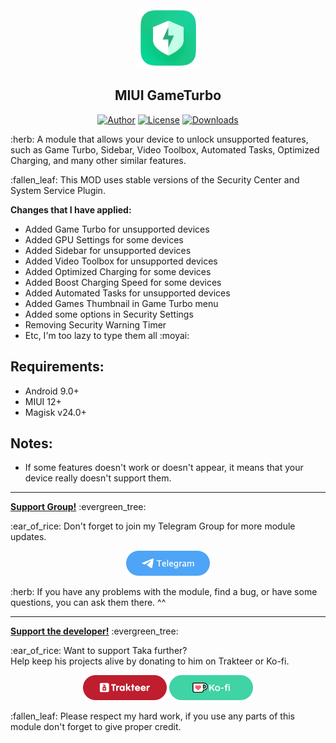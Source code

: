 <div align="center">
    <a href="#" title="Logo"><img src="assets/logo/logo.png" alt="Logo" height="95"></a>
    <h2>MIUI GameTurbo</h2>
    <a href="https://github.com/takeru-kageyuki"><img src="https://img.shields.io/static/v1?label=author&message=Taka&color=brightgreen" alt="Author"></a>
    <a href="https://github.com/takeru-kageyuki/miui_gameturbo/blob/main/LICENSE"><img src="https://img.shields.io/github/license/takeru-kageyuki/miui_gameturbo?color=brightgreen" alt="License"></a>
    <a href="https://github.com/takeru-kageyuki/miui_gameturbo/releases"><img src="https://img.shields.io/github/downloads/takeru-kageyuki/miui_gameturbo/total?color=brightgreen" alt="Downloads"></a>
</div>
<p>:herb: A module that allows your device to unlock unsupported features, such as Game Turbo, Sidebar, Video Toolbox, Automated Tasks, Optimized Charging, and many other similar features.</p>
<p>:fallen_leaf: This MOD uses stable versions of the Security Center and System Service Plugin.</p>
<p><strong>Changes that I have applied:</strong></p>
<ul>
    <li>Added Game Turbo for unsupported devices</li>
    <li>Added GPU Settings for some devices</li>
    <li>Added Sidebar for unsupported devices</li>
    <li>Added Video Toolbox for unsupported devices</li>
    <li>Added Optimized Charging for some devices</li>
    <li>Added Boost Charging Speed for some devices</li>
    <li>Added Automated Tasks for unsupported devices</li>
    <li>Added Games Thumbnail in Game Turbo menu</li>
    <li>Added some options in Security Settings</li>
    <li>Removing Security Warning Timer</li>
    <li>Etc, I'm too lazy to type them all :moyai:</li>
</ul>
<h2>Requirements:</h2>
<ul>
    <li>Android 9.0+</li>
    <li>MIUI 12+</li>
    <li>Magisk v24.0+</li>
</ul>
<h2>Notes:</h2>
<ul>
    <li>If some features doesn't work or doesn't appear, it means that your device really doesn't support them.</li>
</ul>
<hr>
<p><strong><ins>Support Group!</ins></strong> :evergreen_tree:</p>
<p>:ear_of_rice: Don't forget to join my Telegram Group for more module updates.</p>
<p align="center"><a href="https://t.me/TakaEmpire_Discussion" title="Join my Telegram Group"><img src="assets/images/telegram.png" alt="Join my Telegram Group" height="40"></a></p>
<p>:herb: If you have any problems with the module, find a bug, or have some questions, you can ask them there. ^^</p>
<hr>
<p><strong><ins>Support the developer!</ins></strong> :evergreen_tree:</p>
<p>:ear_of_rice: Want to support Taka further?<br>Help keep his projects alive by donating to him on Trakteer or Ko-fi.</p>
<p align="center">
    <a href="https://trakteer.id/takeru-kageyuki/tip" title="Support me on Trakteer"><img src="assets/images/trakteer.png" alt="Support me on Trakteer" height="40"></a>
    <a href="https://ko-fi.com/takeru_kageyuki" title="Support me on Ko-fi"><img src="assets/images/ko-fi.png" alt="Support me on Ko-fi" height="40"></a>
</p>
<p>:fallen_leaf: Please respect my hard work, if you use any parts of this module don't forget to give proper credit. </p>
